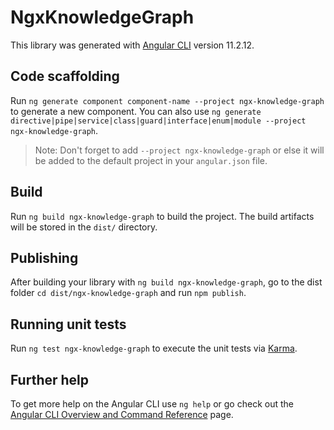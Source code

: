 # NgxKnowledgeGraph

This library was generated with [Angular CLI](https://github.com/angular/angular-cli) version 11.2.12.

## Code scaffolding

Run `ng generate component component-name --project ngx-knowledge-graph` to generate a new component. You can also use `ng generate directive|pipe|service|class|guard|interface|enum|module --project ngx-knowledge-graph`.
> Note: Don't forget to add `--project ngx-knowledge-graph` or else it will be added to the default project in your `angular.json` file. 

## Build

Run `ng build ngx-knowledge-graph` to build the project. The build artifacts will be stored in the `dist/` directory.

## Publishing

After building your library with `ng build ngx-knowledge-graph`, go to the dist folder `cd dist/ngx-knowledge-graph` and run `npm publish`.

## Running unit tests

Run `ng test ngx-knowledge-graph` to execute the unit tests via [Karma](https://karma-runner.github.io).

## Further help

To get more help on the Angular CLI use `ng help` or go check out the [Angular CLI Overview and Command Reference](https://angular.io/cli) page.
